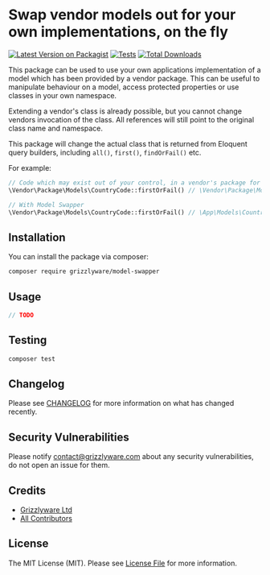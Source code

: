 # Swap vendor models out for your own implementations, on the fly

[![Latest Version on Packagist](https://img.shields.io/packagist/v/grizzlyware/model-swapper.svg?style=flat-square)](https://packagist.org/packages/grizzlyware/model-swapper)
[![Tests](https://github.com/grizzlyware/model-swapper/actions/workflows/run-tests.yml/badge.svg?branch=main)](https://github.com/grizzlyware/model-swapper/actions/workflows/run-tests.yml)
[![Total Downloads](https://img.shields.io/packagist/dt/grizzlyware/model-swapper.svg?style=flat-square)](https://packagist.org/packages/grizzlyware/model-swapper)

This package can be used to use your own applications implementation of a model which has been provided by a vendor package. This can be useful to manipulate behaviour on a model, access protected properties or use classes in your own namespace.

Extending a vendor's class is already possible, but you cannot change vendors invocation of the class. All references will still point to the original class name and namespace.

This package will change the actual class that is returned from Eloquent query builders, including `all()`, `first()`, `findOrFail()` etc.

For example:

```php
// Code which may exist out of your control, in a vendor's package for example
\Vendor\Package\Models\CountryCode::firstOrFail() // \Vendor\Package\Models\CountryCode is returned

// With Model Swapper
\Vendor\Package\Models\CountryCode::firstOrFail() // \App\Models\CountryCode is returned
```

## Installation

You can install the package via composer:

```bash
composer require grizzlyware/model-swapper
```

## Usage

```php
// TODO
```

## Testing

```bash
composer test
```

## Changelog

Please see [CHANGELOG](CHANGELOG.md) for more information on what has changed recently.

## Security Vulnerabilities

Please notify contact@grizzlyware.com about any security vulnerabilities, do not open an issue for them.

## Credits

- [Grizzlyware Ltd](https://github.com/grizzlyware)
- [All Contributors](../../contributors)

## License

The MIT License (MIT). Please see [License File](LICENSE.md) for more information.
